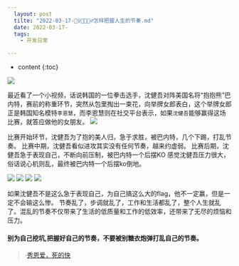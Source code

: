 ```yaml
---
  layout: post
  tilte: "2022-03-17-🚶♀️🚶🚶🏻♂️怎样把握人生的节奏.md"
  date: 2022-03-17-
  tags: 
    - 开发日常

---
```



* content
{:toc}


![](https://upload-images.jianshu.io/upload_images/15312191-b7813688ce4dbd62.png?imageMogr2/auto-orient/strip%7CimageView2/2/w/1240)

最近看了一个小视频，话说韩国的一位拳击选手，沈健吾对阵美国名将“抱抱熊”巴内特，赛前的称重环节，突然从包里掏出一束花，向举牌女郎表白，这个举牌女郎正是韩国知名模特`李恩慧`，而李恩慧则在社交平台表示，如果`沈健吾`能够赢得这场比赛，就答应做他的女朋友。
![](https://upload-images.jianshu.io/upload_images/15312191-09be0caac87c3cd2.png?imageMogr2/auto-orient/strip%7CimageView2/2/w/1240)

比赛开始环节，沈健吾为了抱的美人归，急于求胜，被巴内特，几个下踢，打乱节奏。
比赛中期，沈健吾看似进攻其实没有任何节奏，越来约虚弱。
比赛后期，沈健吾急于表现自己，不断向前压制，被巴内特一个后摆KO
感觉沈健吾压力很大，俗话说心机则乱，最终被巴内特一个后摆ko倒地。

![](https://upload-images.jianshu.io/upload_images/15312191-819c491eb6c2b008.png?imageMogr2/auto-orient/strip%7CimageView2/2/w/1240)
![](https://upload-images.jianshu.io/upload_images/15312191-0d65ec78c559cb0c.png?imageMogr2/auto-orient/strip%7CimageView2/2/w/1240)
![](https://upload-images.jianshu.io/upload_images/15312191-6ccb3b6332a02cbe.png?imageMogr2/auto-orient/strip%7CimageView2/2/w/1240)
![](https://upload-images.jianshu.io/upload_images/15312191-348c8b567ce0b2cf.png?imageMogr2/auto-orient/strip%7CimageView2/2/w/1240)

如果沈健吾不是这么急于表现自己，为自己搞这么大的flag，他不一定赢，但是一定不会输这么惨。
节奏乱了，步调就乱了，工作和生活都乱了，整个人生就乱了。混乱的节奏不仅带来了生活的低质量和工作的低效率，还带来了无尽的烦恼和压力。
#### 别为自己挖坑,把握好自己的节奏，不要被别糖衣炮弹打乱自己的节奏。

> ·[秀恩爱，死的快](https://mobile.yangkeduo.com/fyxmkief.html?_wv=41729&_wvx=10&_x_share_id=fa55f20ffcb64dc5a2d321253d398ec1&feed_id=4243473058961293673&share_uid=3445142862496&page_from=602100&needs_login=1&shared_time=1647526925316&shared_sign=d8c77ca1973f7af2c9a0a56410d8756a&refer_share_id=46nol742lxomx0mc4qv4gmta5434aqhq&refer_share_uid=3575751412&refer_share_uin=O6GIHBG5LXZU6VHBA3NHIDBU5A_GEXDA&refer_share_channel=message)


